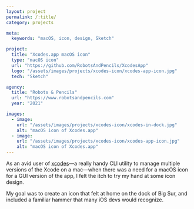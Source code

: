 ```yaml
---
layout: project
permalink: /:title/
category: projects

meta:
  keywords: "macOS, icon, design, Sketch"

project:
  title: "Xcodes.app macOS icon"
  type: "macOS icon"
  url: "https://github.com/RobotsAndPencils/XcodesApp"
  logo: "/assets/images/projects/xcodes-icon/xcodes-app-icon.jpg"
  tech: "Sketch"

agency:
  title: "Robots & Pencils"
  url: "https://www.robotsandpencils.com"
  year: "2021"

images:
  - image:
    url: "/assets/images/projects/xcodes-icon/xcodes-in-dock.jpg" 
    alt: "macOS icon of Xcodes.app"
  - image:
    url: "/assets/images/projects/xcodes-icon/xcodes-app-icon.jpg" 
    alt: "macOS icon of Xcodes.app"
---
```

<p>As an avid user of <a href="https://github.com/RobotsAndPencils/Xcodes">xcodes</a>&mdash;a really handy CLI utility to manage multiple versions of the Xcode on a mac&mdash;when there was a need for a macOS icon for a GUI version of the app, I felt the itch to try my hand at some icon design.</p>
<p>My goal was to create an icon that felt at home on the dock of Big Sur, and included a familiar hammer that many iOS devs would recognize.</p>
